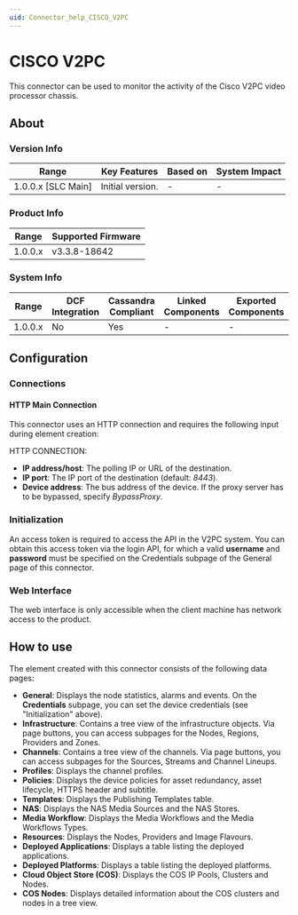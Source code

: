 ```yaml
---
uid: Connector_help_CISCO_V2PC
---
```


# CISCO V2PC

This connector can be used to monitor the activity of the Cisco V2PC video processor chassis.

## About

### Version Info

| Range                | Key Features     | Based on     | System Impact     |
|----------------------|------------------|--------------|-------------------|
| 1.0.0.x [SLC Main]   | Initial version. | -            | -                 |

### Product Info

| Range     | Supported Firmware     |
|-----------|------------------------|
| 1.0.0.x   | v3.3.8-18642           |

### System Info

| Range     | DCF Integration     | Cassandra Compliant     | Linked Components     | Exported Components     |
|-----------|---------------------|-------------------------|-----------------------|-------------------------|
| 1.0.0.x   | No                  | Yes                     | -                     | -                       |

## Configuration

### Connections

#### HTTP Main Connection

This connector uses an HTTP connection and requires the following input during element creation:

HTTP CONNECTION:

- **IP address/host**: The polling IP or URL of the destination.
- **IP port**: The IP port of the destination (default: *8443*).
- **Device address**: The bus address of the device. If the proxy server has to be bypassed, specify *BypassProxy*.

### Initialization

An access token is required to access the API in the V2PC system. You can obtain this access token via the login API, for which a valid **username** and **password** must be specified on the Credentials subpage of the General page of this connector.

### Web Interface

The web interface is only accessible when the client machine has network access to the product.

## How to use

The element created with this connector consists of the following data pages:

- **General**: Displays the node statistics, alarms and events. On the **Credentials** subpage, you can set the device credentials (see "Initialization" above).
- **Infrastructure**: Contains a tree view of the infrastructure objects. Via page buttons, you can access subpages for the Nodes, Regions, Providers and Zones.
- **Channels**: Contains a tree view of the channels. Via page buttons, you can access subpages for the Sources, Streams and Channel Lineups.
- **Profiles**: Displays the channel profiles.
- **Policies**: Displays the device policies for asset redundancy, asset lifecycle, HTTPS header and subtitle.
- **Templates**: Displays the Publishing Templates table.
- **NAS**: Displays the NAS Media Sources and the NAS Stores.
- **Media Workflow**: Displays the Media Workflows and the Media Workflows Types.
- **Resources**: Displays the Nodes, Providers and Image Flavours.
- **Deployed Applications**: Displays a table listing the deployed applications.
- **Deployed Platforms**: Displays a table listing the deployed platforms.
- **Cloud Object Store (COS)**: Displays the COS IP Pools, Clusters and Nodes.
- **COS Nodes**: Displays detailed information about the COS clusters and nodes in a tree view.
